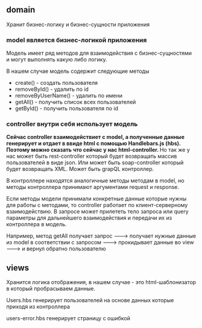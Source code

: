 <h2>domain</h2>
Хранит бизнес-логику и бизнес-сущности приложения

<h3>model является бизнес-логикой приложения</h3>

<P>Модель имеет ряд методов для взаимодействия с бизнес-сущностями и могут 
выполнять какую либо логику.</p>
<p>В нашем случае модель содержит следующие методы</p>
<ul>
<li>create() - cоздать пользователя</li>
<li>removeById() - удалить по id</li>
<li>removeByUserName() - удалить по имени</li>
<li>getAll() - получить список всех пользователей</li>
<li>getById() - получить пользователя по id</li>
</ul>

<h3>controller внутри себя использует модель</h3>
<p><strong>Сейчас controller взаимодействиет с model, а полученные данные генерирует и отдает в ввиде html с помощью Handlebars.js (hbs).
Поэтому можно сказать что сейчас у нас html-controller.
</strong> Но так же у нас может быть rest-controller который будет возвращать массив пользователей в виде json. Или может быть soap-controller который будет возвращать XML. Может быть grapQL контроллер.</p>

<p>В контроллере находятся аналогичные методы методам в model, но 
методы контроллера принимают аргументами request и response.</p>
<p>Если методы модели принимали конкретные данные которые нужны для работы с методами,
то controller работает по клиент-серверному взаимодействию. В запросе может прилететь тело запроса или query параметры для дальнейшего взаимодействия и передачи их из контроллера в модель.</p>
<p>Например, метод getAll получает запрос ---> получает нужные данные из model в соответствии с запросом ---> прокидывает данные во view ---> и вернул обратно пользователю</p>

<h2>views</h2>
<p>Хранится логика отображения, в нашем случае - это html-шаблонизатор в который пробрасываем данные. </p>
<p>Users.hbs генерирует пользователей на основе данных которые приходя из контроллера</p>
<p>users-error.hbs генерирует страницу с ошибкой</p>
